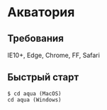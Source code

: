 # Акватория #

## Требования ##
IE10+, Edge, Chrome, FF, Safari

## Быстрый старт ##
	$ cd aqua (MacOS)
	cd aqua (Windows)
